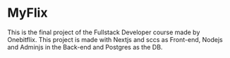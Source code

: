 
# MyFlix

This is the final project of the Fullstack Developer course made by Onebitflix.
This project is made with Nextjs and sccs as Front-end, Nodejs and Adminjs in the Back-end and Postgres as the DB.

